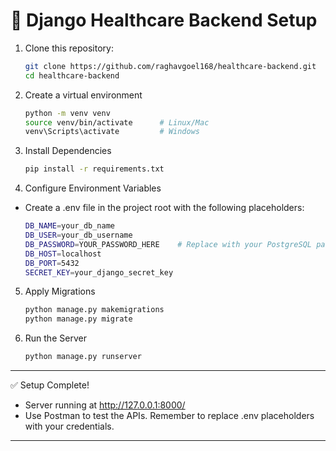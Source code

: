 # 🚀 Django Healthcare Backend Setup

1. Clone this repository:
   ```bash
   git clone https://github.com/raghavgoel168/healthcare-backend.git
   cd healthcare-backend
   ```

2. Create a virtual environment
   ```bash
   python -m venv venv
   source venv/bin/activate      # Linux/Mac
   venv\Scripts\activate         # Windows
   ```

3. Install Dependencies
   ```bash
   pip install -r requirements.txt
   ```


4. Configure Environment Variables
- Create a .env file in the project root with the following placeholders:
   ```bash
   DB_NAME=your_db_name
   DB_USER=your_db_username
   DB_PASSWORD=YOUR_PASSWORD_HERE    # Replace with your PostgreSQL password
   DB_HOST=localhost
   DB_PORT=5432
   SECRET_KEY=your_django_secret_key
   ```

5. Apply Migrations
   ```bash
   python manage.py makemigrations
   python manage.py migrate
   ```

6. Run the Server
   ```bash
   python manage.py runserver
   ```


--------------------------------------
✅ Setup Complete!
- Server running at http://127.0.0.1:8000/
- Use Postman to test the APIs. Remember to replace .env placeholders with your credentials.
--------------------------------------
